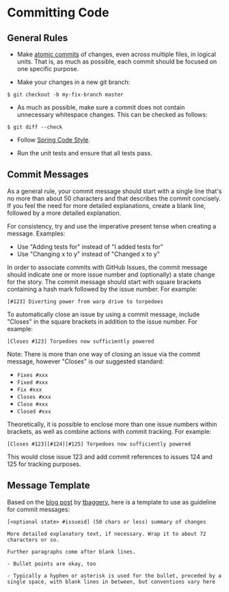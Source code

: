 # Committing Code

## General Rules

* Make [atomic commits](http://en.wikipedia.org/wiki/Atomic_commit) of changes, even across multiple files, in logical units. That is, as much as possible, each commit should be focused on one specific purpose.

* Make your changes in a new git branch:
```
$ git checkout -b my-fix-branch master
```

* As much as possible, make sure a commit does not contain unnecessary whitespace changes. This can be checked as follows:
```
$ git diff --check
```

* Follow [Spring Code Style](https://github.com/spring-projects/spring-framework/wiki/Code-Style).

* Run the unit tests and ensure that all tests pass.

## Commit Messages

As a general rule, your commit message should start with a single line that's no more than about 50 characters and that describes the commit concisely. If you feel the need for more detailed explanations, create a blank line, followed by a more detailed explanation.

For consistency, try and use the imperative present tense when creating a message. Examples:

* Use "Adding tests for" instead of "I added tests for"
* Use "Changing x to y" instead of "Changed x to y"

In order to associate commits with GitHub Issues, the commit message should indicate one or more issue number and (optionally) a state change for the story. The commit message should start with square brackets containing a hash mark followed by the issue number. For example:

    [#123] Diverting power from warp drive to torpedoes

To automatically close an issue by using a commit message, include "Closes" in the square brackets in addition to the issue number. For example:

    [Closes #123] Torpedoes now sufficiently powered

Note: There is more than one way of closing an issue via the commit message, however "Closes" is our suggested standard:

* `Fixes #xxx`
* `Fixed #xxx`
* `Fix #xxx`
* `Closes #xxx`
* `Close #xxx`
* `Closed #xxx`

Theoretically, it is possible to enclose more than one issue numbers within brackets, as well as combine actions with commit tracking. For example:

    [Closes #123][#124][#125] Torpedoes now sufficiently powered

This would close issue 123 and add commit references to issues 124 and 125 for tracking purposes.

## Message Template

Based on the [blog post](http://tbaggery.com/2008/04/19/a-note-about-git-commit-messages.html) by [tbaggery](http://tbaggery.com/), here is a template to use as guideline for commit messages:

    [<optional state> #issueid] (50 chars or less) summary of changes

    More detailed explanatory text, if necessary. Wrap it to about 72
    characters or so. 

    Further paragraphs come after blank lines.

    - Bullet points are okay, too

    - Typically a hyphen or asterisk is used for the bullet, preceded by a
    single space, with blank lines in between, but conventions vary here
